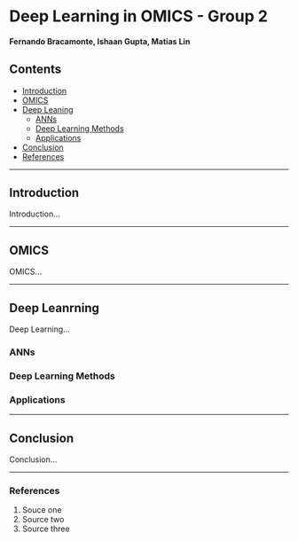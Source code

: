 # Deep Learning in OMICS - Group 2
#### Fernando Bracamonte, Ishaan Gupta, Matias Lin

## Contents
- [Introduction](#Introduction)
- [OMICS](#OMICS)
- [Deep Leaning](#Deep-Leaning)
  * [ANNs](#ANNs)
  * [Deep Learning Methods](#DL-Mehods)
  * [Applications](#Applications)
- [Conclusion](#Conclusion)
- [References](#References)

---


## Introduction

Introduction...

---

## OMICS

OMICS...


---

## Deep Leanrning

Deep Learning...

### ANNs

### Deep Learning Methods

### Applications

---

## Conclusion

Conclusion...

---

### References 

1. Souce one
2. Source two
3. Source three

